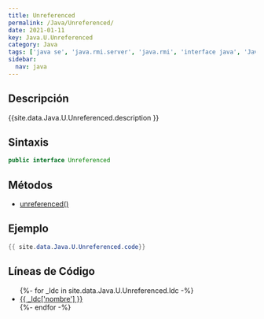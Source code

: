 ```yaml
---
title: Unreferenced
permalink: /Java/Unreferenced/
date: 2021-01-11
key: Java.U.Unreferenced
category: Java
tags: ['java se', 'java.rmi.server', 'java.rmi', 'interface java', 'Java 1.1']
sidebar: 
  nav: java
---
```


## Descripción
{{site.data.Java.U.Unreferenced.description }}

## Sintaxis
~~~java
public interface Unreferenced
~~~

## Métodos
* [unreferenced()](/Java/Unreferenced/unreferenced)

## Ejemplo
~~~java
{{ site.data.Java.U.Unreferenced.code}}
~~~

## Líneas de Código
<ul>
{%- for _ldc in site.data.Java.U.Unreferenced.ldc -%}
   <li>
       <a href="{{_ldc['url'] }}">{{ _ldc['nombre'] }}</a>
   </li>
{%- endfor -%}
</ul>

